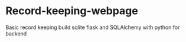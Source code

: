 # Record-keeping-webpage
Basic record keeping  build sqlite flask and SQLAlchemy with python for backend

